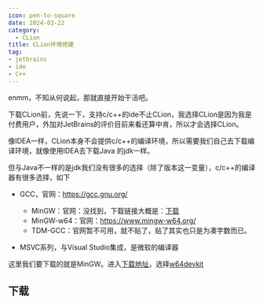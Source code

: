 ```yaml
---
icon: pen-to-square
date: 2024-03-22
category:
  - CLion
title: CLion环境搭建
tag:
- jetbrains
- ide
- C++
---
```


enmm，不知从何说起，那就直接开始干活吧。

下载CLion前，先说一下，支持c/c++的ide不止CLion，我选择CLion是因为我是付费用户，外加对JetBrains的评价目前来看还算中肯，所以才会选择CLion。

像IDEA一样，CLion本身不会提供c/c++的编译环境，所以需要我们自己去下载编译环境，就像使用IDEA去下载Java 的jdk一样。

但与Java不一样的是jdk我们没有很多的选择（除了版本这一变量），c/c++的编译器有很多选择，如下

- GCC，官网：<https://gcc.gnu.org/>
  - MinGW：官网：没找到，下载链接大概是：[下载](https://osdn.net/projects/mingw/)
  - MinGW-w64：官网：<https://www.mingw-w64.org/>
  - TDM-GCC：官网暂不可用，就不贴了，贴了其实也只是为凑字数而已。

- MSVC系列，与Visual Studio集成，是微软的编译器

这里我们要下载的就是MinGW。进入[下载地址](https://www.mingw-w64.org/downloads)，选择[w64devkit](https://www.mingw-w64.org/downloads/#w64devkit)

## 下载
